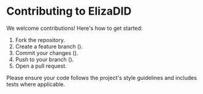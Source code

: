 # Contributing to ElizaDID

We welcome contributions! Here's how to get started:

1. Fork the repository.
2. Create a feature branch ().
3. Commit your changes ().
4. Push to your branch ().
5. Open a pull request.

Please ensure your code follows the project's style guidelines and includes tests where applicable.
